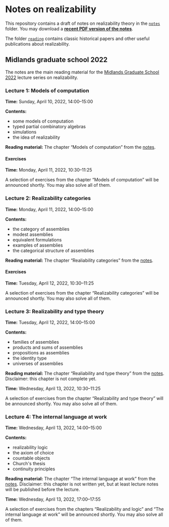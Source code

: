# Notes on realizability


This repository contains a draft of notes on realizability theory in the [`notes`](./notes) folder. You may download a [**recent PDF version of the notes**](http://www.andrej.com/zapiski/MGS-2022/notes-on-realizability.pdf).

The folder [`reading`](./reading) contains classic historical papers and other useful publications about realizability.

## Midlands graduate school 2022

The notes are the main reading material for the [Midlands Graduate School 2022](https://www.cs.nott.ac.uk/~psznk/events/mgs22.html) lecture series on realizability.

### Lecture 1: Models of computation

**Time:** Sunday, April 10, 2022, 14:00–15:00

**Contents:**

* some models of computation
* typed partial combinatory algebras
* simulations
* the idea of realizability

**Reading material:** The chapter “Models of computation” from the [notes](http://www.andrej.com/zapiski/MGS-2022/notes-on-realizability.pdf).


#### Exercises

**Time:** Monday, April 11, 2022, 10:30–11:25

A selection of exercises from the chapter “Models of computation” will be announced shortly. You may also solve all of them.

### Lecture 2: Realizability categories

**Time:** Monday, April 11, 2022, 14:00–15:00

**Contents:**

* the category of assemblies
* modest assemblies
* equivalent formulations
* examples of assemblies
* the categorical structure of assemblies

**Reading material:** The chapter “Realiability categories” from the [notes](http://www.andrej.com/zapiski/MGS-2022/notes-on-realizability.pdf).


#### Exercises

**Time:** Tuesday, April 12, 2022, 10:30–11:25

A selection of exercises from the chapter “Realizability categories” will be announced shortly. You may also solve all of them.


### Lecture 3: Realizability and type theory

**Time:** Tuesday, April 12, 2022, 14:00–15:00

**Contents:**

* families of assemblies
* products and sums of assemblies
* propositions as assemblies
* the identity type
* universes of assemblies

**Reading material:** The chapter “Realiability and type theory” from the [notes](http://www.andrej.com/zapiski/MGS-2022/notes-on-realizability.pdf). Disclaimer: this chapter is not complete yet.

**Time:** Wednesday, April 13, 2022, 10:30–11:25

A selection of exercises from the chapter “Realizability and type theory” will be announced shortly. You may also solve all of them.



### Lecture 4: The internal language at work

**Time:** Wednesday, April 13, 2022, 14:00–15:00

**Contents:**

* realizability logic
* the axiom of choice
* countable objects
* Church's thesis
* continuity principles

**Reading material:** The chapter “The internal language at work” from the [notes](http://www.andrej.com/zapiski/MGS-2022/notes-on-realizability.pdf). Disclaimer: this chapter is not written yet, but at least lecture notes will be published before the lecture.

**Time:** Wednesday, April 13, 2022, 17:00–17:55

A selection of exercises from the chapters “Realizability and logic” and “The internal language at work” will be announced shortly. You may also solve all of them.
